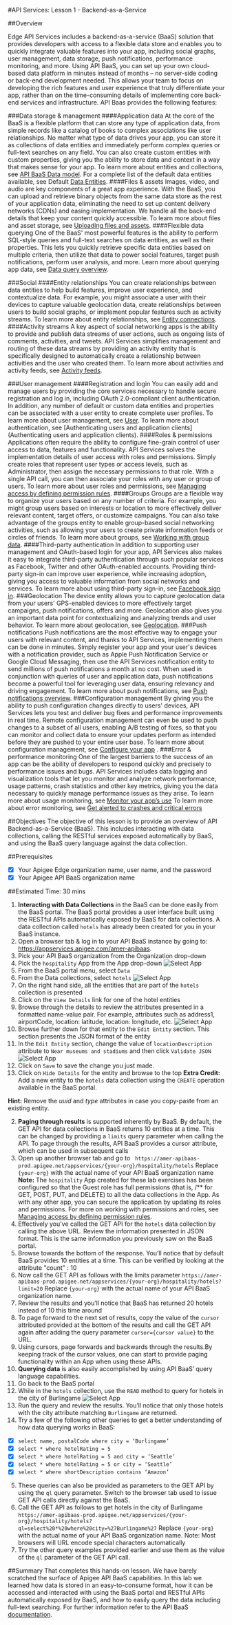 #API Services: Lesson 1 - Backend-as-a-Service


##Overview

Edge API Services includes a backend-as-a-service (BaaS) solution that provides developers with access to a flexible data store and enables you to quickly integrate valuable features into your app, including social graphs, user management, data storage, push notifications, performance monitoring, and more.
Using API BaaS, you can set up your own cloud-based data platform in minutes instead of months – no server-side coding or back-end development needed. This allows your team to focus on developing the rich features and user experience that truly differentiate your app, rather than on the time-consuming details of implementing core back-end services and infrastructure.
API Baas provides the following features:

###Data storage & management
####Application data 
At the core of the BaaS is a flexible platform that can store any type of application data, from simple records like a catalog of books to complex associations like user relationships. No matter what type of data drives your app, you can store it as collections of data entities and immediately perform complex queries or full-text searches on any field. You can also create custom entities with custom properties, giving you the ability to store data and context in a way that makes sense for your app.
To learn more about entities and collections, see [API BaaS Data model](http://apigee.com/docs/app-services/content/app-services-data-model-1).
For a complete list of the default data entities available, see Default [Data Entities](http://apigee.com/docs/app-services/content/default-data-entities).
####Files & assets
Images, video, and audio are key components of a great app experience. With the BaaS, you can upload and retrieve binary objects from the same data store as the rest of your application data, eliminating the need to set up content delivery networks (CDNs) and easing implementation. We handle all the back-end details that keep your content quickly accessible.
To learn more about files and asset storage, see [Uploading files and assets](http://apigee.com/docs/app-services/content/uploading-files-and-assets).
####Flexible data querying
One of the BaaS' most powerful features is the ability to perform SQL-style queries and full-text searches on data entities, as well as their properties. This lets you quickly retrieve specific data entities based on multiple criteria, then utilize that data to power social features, target push notifications, perform user analysis, and more.
Learn more about querying app data, see [Data query overview](http://apigee.com/docs/app-services/content/app-services-data-query-overview).

###Social
####Entity relationships
You can create relationships between data entities to help build features, improve user experience, and contextualize data. For example, you might associate a user with their devices to capture valuable geolocation data, create relationships between users to build social graphs, or implement popular features such as activity streams.
To learn more about entity relationships, see [Entity connections](http://apigee.com/docs/app-services/content/entity-relationships).
####Activity streams
A key aspect of social networking apps is the ability to provide and publish data streams of user actions, such as ongoing lists of comments, activities, and tweets. API Services simplifies management and routing of these data streams by providing an activity entity that is specifically designed to automatically create a relationship between activities and the user who created them.
To learn more about activities and activity feeds, see [Activity feeds](http://apigee.com/docs/app-services/content/activity).

###User management
####Registration and login
You can easily add and manage users by providing the core services necessary to handle secure registration and log in, including OAuth 2.0-compliant client authentication. In addition, any number of default or custom data entities and properties can be associated with a user entity to create complete user profiles.
To learn more about user management, see [User](http://apigee.com/docs/app-services/content/user).
To learn more about authentication, see [Authenticating users and application clients](Authenticating users and application clients).
####Roles & permissions
Applications often require the ability to configure fine-grain control of user access to data, features and functionality. API Services solves the implementation details of user access with roles and permissions. Simply create roles that represent user types or access levels, such as Administrator, then assign the necessary permissions to that role. With a single API call, you can then associate your roles with any user or group of users.
To learn more about user roles and permissions, see [Managing access by defining permission rules](http://apigee.com/docs/app-services/content/managing-access-defining-permission-rules).
####Groups
Groups are a flexible way to organize your users based on any number of criteria. For example, you might group users based on interests or location to more effectively deliver relevant content, target offers, or customize campaigns. You can also take advantage of the groups entity to enable group-based social networking activities, such as allowing your users to create private information feeds or circles of friends.
To learn more about groups, see [Working with group data](http://apigee.com/docs/app-services/content/group).
####Third-party authentication
In addition to supporting user management and OAuth-based login for your app, API Services also makes it easy to integrate third-party authentication through such popular services as Facebook, Twitter and other OAuth-enabled accounts. Providing third-party sign-in can improve user experience, while increasing adoption, giving you access to valuable information from social networks and services.
To learn more about using third-party sign-in, see [Facebook sign in](http://apigee.com/docs/app-services/content/facebook-sign).
###Geolocation
The device entity allows you to capture geolocation data from your users' GPS-enabled devices to more effectively target campaigns, push notifications, offers and more. Geolocation also gives you an important data point for contextualizing and analyzing trends and user behavior.
To learn more about geolocation, see [Geolocation](http://apigee.com/docs/app-services/content/geolocation).
###Push notifications
Push notifications are the most effective way to engage your users with relevant content, and thanks to API Services, implementing them can be done in minutes. Simply register your app and your user's devices with a notification provider, such as Apple Push Notification Service or Google Cloud Messaging, then use the API Services notification entity to send millions of push notifications a month at no cost. When used in conjunction with queries of user and application data, push notifications become a powerful tool for leveraging user data, ensuring relevancy and driving engagement.
To learn more about push notifications, see [Push notifications overview](http://apigee.com/docs/app-services/content/push-notifications-overview).
###Configuration management
By giving you the ability to push configuration changes directly to users' devices, API Services lets you test and deliver bug fixes and performance improvements in real time. Remote configuration management can even be used to push changes to a subset of all users, enabling A/B testing of fixes, so that you can monitor and collect data to ensure your updates perform as intended before they are pushed to your entire user base.
To learn more about configuration management, see [Configure your app](http://apigee.com/docs/app-services/content/configure-your-app) .
###Error & performance monitoring
One of the largest barriers to the success of an app can be the ability of developers to respond quickly and precisely to performance issues and bugs. API Services includes data logging and visualization tools that let you monitor and analyze network performance, usage patterns, crash statistics and other key metrics, giving you the data necessary to quickly manage performance issues as they arise.
To learn more about usage monitoring, see [Monitor your app’s use](http://apigee.com/docs/app-services/content/monitor-your-app%E2%80%99s-use)
To learn more about error monitoring, see [Get alerted to crashes and critical errors](http://apigee.com/docs/app-services/content/get-alerted-crashes-and-critical-errors)

##Objectives
The objective of this lesson is to provide an overview of API Backend-as-a-Service (BaaS). This includes interacting with data collections, calling the RESTful services exposed automatically by BaaS, and using the BaaS query language against the data collection.

##Prerequisites
- [x] Your Apigee Edge organization name, user name, and the password 
- [x] Your Apigee API BaaS organization name

##Estimated Time: 30 mins
1. **Interacting with Data Collections** in the BaaS can be done easily from the BaaS portal. The BaaS portal provides a user interface built using the RESTful APIs automatically exposed by BaaS for data collections. A data collection called `hotels` has already been created for you in your BaaS instance.
 1. Open a browser tab & log in to your API BaaS instance by going to: https://appservices.apigee.com/amer-apibaas. 
 2. Pick your API BaaS organization from the Organization drop-down
 3. Pick the `hospitality` App from the App drop-down
 ![Select App](./images/1_select_app.png)
 4. From the BaaS portal menu, select `Data`
 5. From the Data collections, select `hotels`
 ![Select App](./images/2_data_model.png)
 6. On the right hand side, all the entities that are part of the `hotels` collection is presented
 7. Click on the `View Details` link for one of the hotel entities
 8. Browse through the details to review the attributes presented in a formatted name-value pair. For example, attributes such as address1, airportCode, location: latitude, location: longitude, etc.
 ![Select App](./images/3_entity.png)
 9. Browse further down for that entity to the `Edit Entity` section. This section presents the JSON format of the entity
 10. In the `Edit Entity` section, change the value of `locationDescription` attribute to `Near museums and stadiums` and then click `Validate JSON`
 ![Select App](./images/4_entity_selection.png)
 11. Click on `Save` to save the change you just made. 
 12. Click on `Hide Details` for the entity and browse to the top
**Extra Credit:** Add a new entity to the `hotels` data collection using the `CREATE` operation available in the BaaS portal.

**Hint:** Remove the *uuid* and *type* attributes in case you copy-paste from an existing entity.

2. **Paging through results** is supported inherently by BaaS. By default, the GET API for data collections in BaaS returns 10 entities at a time. This can be changed by providing a `limits` query parameter when calling the API. To page through the results, API BaaS provides a cursor attribute, which can be used in subsequent calls
 1. Open up another browser tab and go to ```
https://amer-apibaas-prod.apigee.net/appservices/{your-org}/hospitality/hotels```
Replace `{your-org}` with the actual name of your API BaaS organization name
**Note:** The `hospitality` App created for these lab exercises has been configured so that the Guest role has full permissions (that is, /** for GET, POST, PUT, and DELETE) to all the data collections in the App. As with any other app, you can secure the application by updating its roles and permissions. For more on working with permissions and roles, see [Managing access by defining permission rules](http://apigee.com/docs/app-services/content/managing-access-defining-permission-rules).
 2. Effectively you’ve called the GET API for the `hotels` data collection by calling the above URL. Review the information presented in JSON format. This is the same information you previously saw on the BaaS portal. 
 3. Browse towards the bottom of the response. You’ll notice that by default BaaS provides 10 entities at a time. This can be verified by looking at the attribute "count" : 10
 4. Now call the GET API as follows with the limits parameter ``` https://amer-apibaas-prod.apigee.net/appservices/{your-org}/hospitality/hotels?limit=20 ```
Replace `{your-org}` with the actual name of your API BaaS organization name.
 5. Review the results and you’ll notice that BaaS has returned 20 hotels instead of 10 this time around
 6. To page forward to the next set of results, copy the value of the `cursor` attributed provided at the bottom of the results and call the GET API again after adding the query parameter `cursor={cursor value}` to the URL. 
 7. Using cursors, page forwards and backwards through the results.By keeping track of the cursor values, one can start to provide paging functionality within an App when using these APIs.
3.	**Querying data** is also easily accomplished by using API BaaS’ query language capabilities.
 1.	Go back to the BaaS portal
 2.	While in the `hotels` collection, use the `READ` method to query for hotels in the city of Burlingame
 ![Select App](./images/5_query_editor.png)
 3.	Run the query and review the results. You’ll notice that only those hotels with the city attribute matching `Burlingame` are returned.
 4.	Try a few of the following other queries to get a better understanding of how data querying works in BaaS:
  - [x] `select name, postalCode where city = ‘Burlingame’`
  - [x] `select * where hotelRating = 5`
  - [x] `select * where hotelRating = 5 and city = ‘Seattle’`
  - [x] `select * where hotelRating = 5 or city = ‘Seattle’`
  - [x] `select * where shortDescription contains ‘Amazon’`
 5. These queries can also be provided as parameters to the GET API by using the `ql` query parameter. Switch to the browser tab used to issue GET API calls directly against the BaaS.
 6. Call the GET API as follows to get hotels in the city of Burlingame
`https://amer-apibaas-prod.apigee.net/appservices/{your-org}/hospitality/hotels?ql=select%20*%20where%20city=%27Burlingame%27`
Replace `{your-org}` with the actual name of your API BaaS organization name.
Note: Most browsers will URL encode special characters automatically
 7. Try the other query examples provided earlier and use them as the value of the `ql` parameter of the GET API call.

##Summary
That completes this hands-on lesson. We have barely scratched the surface of Apigee API BaaS capabilities. In this lab we learned how data is stored in an easy-to-consume format, how it can be accessed and interacted with using the BaaS portal and RESTful APIs automatically exposed by BaaS, and how to easily query the data including full-text searching. For further information refer to the API BaaS [documentation](http://apigee.com/docs/developer-services/content/add-and-edit-content).
